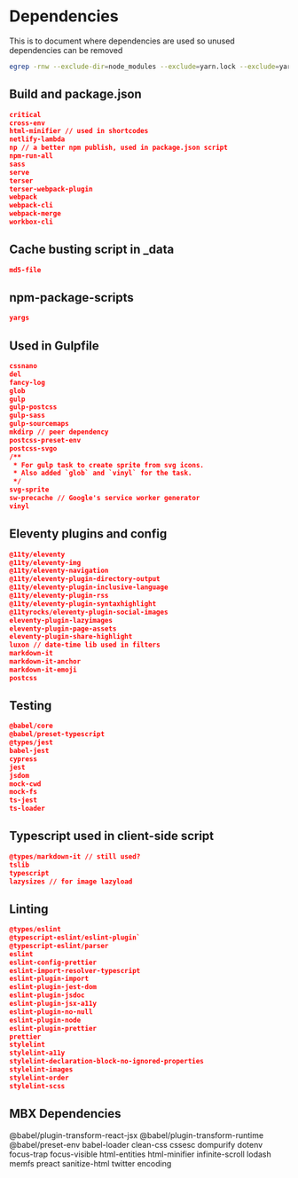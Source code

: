 # Dependencies

This is to document where dependencies are used so unused dependencies can be removed

```bash
egrep -rnw --exclude-dir=node_modules --exclude=yarn.lock --exclude=yarn-error.log '.' -e 'yargs'
```

## Build and package.json

```json
critical
cross-env
html-minifier // used in shortcodes
netlify-lambda
np // a better npm publish, used in package.json script
npm-run-all
sass
serve
terser
terser-webpack-plugin
webpack
webpack-cli
webpack-merge
workbox-cli
```

## Cache busting script in _data

```json
md5-file
```

## npm-package-scripts

```json
yargs
```

## Used in Gulpfile

```json
cssnano
del
fancy-log
glob
gulp
gulp-postcss
gulp-sass
gulp-sourcemaps
mkdirp // peer dependency
postcss-preset-env
postcss-svgo
/**
 * For gulp task to create sprite from svg icons.
 * Also added `glob` and `vinyl` for the task.
 */
svg-sprite
sw-precache // Google's service worker generator
vinyl
```

## Eleventy plugins and config

```json
@11ty/eleventy
@11ty/eleventy-img
@11ty/eleventy-navigation
@11ty/eleventy-plugin-directory-output
@11ty/eleventy-plugin-inclusive-language
@11ty/eleventy-plugin-rss
@11ty/eleventy-plugin-syntaxhighlight
@11tyrocks/eleventy-plugin-social-images
eleventy-plugin-lazyimages
eleventy-plugin-page-assets
eleventy-plugin-share-highlight
luxon // date-time lib used in filters
markdown-it
markdown-it-anchor
markdown-it-emoji
postcss
```

## Testing

```json
@babel/core
@babel/preset-typescript
@types/jest
babel-jest
cypress
jest
jsdom
mock-cwd
mock-fs
ts-jest
ts-loader
```

## Typescript used in client-side script

```json
@types/markdown-it // still used?
tslib
typescript
lazysizes // for image lazyload
```

## Linting

```json
@types/eslint
@typescript-eslint/eslint-plugin`
@typescript-eslint/parser
eslint
eslint-config-prettier
eslint-import-resolver-typescript
eslint-plugin-import
eslint-plugin-jest-dom
eslint-plugin-jsdoc
eslint-plugin-jsx-a11y
eslint-plugin-no-null
eslint-plugin-node
eslint-plugin-prettier
prettier
stylelint
stylelint-a11y
stylelint-declaration-block-no-ignored-properties
stylelint-images
stylelint-order
stylelint-scss
```

## MBX Dependencies

@babel/plugin-transform-react-jsx
@babel/plugin-transform-runtime
@babel/preset-env
babel-loader
clean-css
cssesc
dompurify
dotenv
focus-trap
focus-visible
html-entities
html-minifier
infinite-scroll
lodash
memfs
preact
sanitize-html
twitter
encoding
